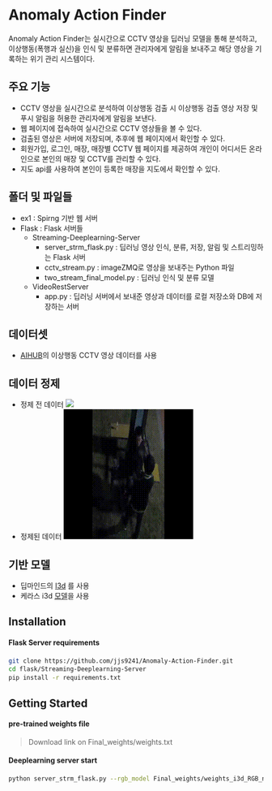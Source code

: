 

# Anomaly Action Finder

Anomaly Action Finder는 실시간으로 CCTV 영상을 딥러닝 모델을 통해 분석하고, 이상행동(폭행과 실신)을 인식 및 분류하면 관리자에게 알림을 보내주고 해당 영상을 기록하는 위기 관리 시스템이다.



## 주요 기능

- CCTV 영상을 실시간으로 분석하여 이상행동 검출 시 이상행동 검출 영상 저장 및 푸시 알림을 허용한 관리자에게 알림을 보낸다.
- 웹 페이지에 접속하여 실시간으로 CCTV 영상들을 볼 수 있다.
- 검출된 영상은 서버에 저장되며, 추후에 웹 페이지에서 확인할 수 있다.
- 회원가입, 로그인, 매장, 매장별 CCTV 웹 페이지를 제공하여 개인이 어디서든 온라인으로 본인의 매장 및 CCTV를 관리할 수 있다.
- 지도 api를 사용하여 본인이 등록한 매장을 지도에서 확인할 수 있다.


## 폴더 및 파일들 

- ex1 : Spirng 기반 웹 서버
- Flask : Flask 서버들
	- Streaming-Deeplearning-Server
		- server_strm_flask.py : 딥러닝 영상 인식, 분류, 저장, 알림 및 스트리밍하는 Flask 서버
		- cctv_stream.py :  imageZMQ로 영상을 보내주는 Python 파일
		- two_stream_final_model.py : 딥러닝 인식 및 분류 모델
	- VideoRestServer 
		- app.py : 딥러닝 서버에서 보내준 영상과 데이터를 로컬 저장소와 DB에 저장하는 서버


## 데이터셋

- [AIHUB](http://www.aihub.or.kr/)의 이상행동 CCTV 영상 데이터를 사용



## 데이터 정제

- 정제 전 데이터
  ![](video/video1.gif)
- 정제된 데이터
  ![](video\video2.gif)



## 기반 모델

- 딥마인드의 [I3d](https://github.com/deepmind/kinetics-i3d) 를 사용
- 케라스 i3d [모델](https://github.com/dlpbc/keras-kinetics-i3d)을 사용



## Installation

#### Flask Server requirements

```bash
git clone https://github.com/jjs9241/Anomaly-Action-Finder.git
cd flask/Streaming-Deeplearning-Server
pip install -r requirements.txt
```



## Getting Started

#### pre-trained weights file

>Download link on Final_weights/weights.txt 

#### Deeplearning server start

```bash
python server_strm_flask.py --rgb_model Final_weights/weights_i3d_RGB_no_softmax.hdf5
```

